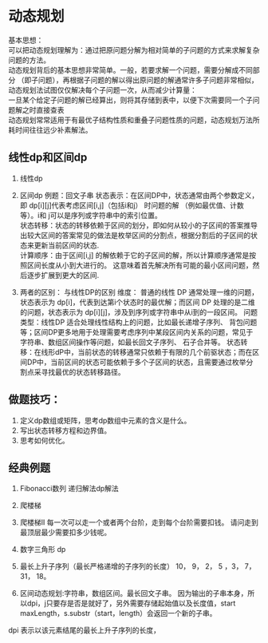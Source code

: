# 动态规划
基本思想：  
可以把动态规划理解为：通过把原问题分解为相对简单的子问题的方式来求解复杂问题的方法。  
动态规划背后的基本思想非常简单。一般，若要求解一个问题，需要分解成不同部分 （即子问题），再根据子问题的解以得出原问题的解通常许多子问题非常相似，动态规划法试图仅仅解决每个子问题一次，从而减少计算量：  
一旦某个给定子问题的解已经算出，则将其存储到表中，以便下次需要同一个子问题解之时直接查表  
动态规划常常适用于有最优子结构性质和重叠子问题性质的问题，动态规划万法所耗时间往往远少补素解法。

## 线性dp和区间dp
1. 线性dp

2. 区间dp 例题：回文子串
状态表示：在区间DP中，状态通常由两个参数定义，即 dp[i][j]代表考虑区间[i,j]（包括i和j） 时问题的解 （例如最优值、计数等）。i和 j可以是序列或字符串中的索引位置。  
状态转移：状态的转移依赖于区间的划分，即如何从较小的子区间的答案推导出较大区间的答案常见的做法是枚举区间的分割点，根据分割后的子区间的状态来更新当前区间的状态.  
计算顺序：由于区间[i,j] 的解依赖于它的子区间的解，所以计算顺序通常是按照区间长度从小到大进行的。 这意味着首先解决所有可能的最小区间问题，然后逐步扩展到更大的区间.  

3. 两者的区别：
与线性DP的区别
维度： 普通的线性 DP 通常处理一维的问题，状态表示为 dp[i]，代表到达第i个状态时的最优解；而区间 DP 处理的是二维的问题，状态表示为 dp[i][j]，涉及到序列或字符串中从i到的一段区间。 
问题类型：线性DP 适合处理线性结构上的问题，比如最长递增子序列、 背包问题等；区间DP更多地用于处理需要考虑序列中某段区间内关系的问题，常见于字符串、数组区间操作等问题，如最长回文子序列、 石子合并等。
状态转移：在线形dP中，当前状态的转移通常只依赖于有限的几个前驱状态；而在区间DP中，当前区间的状态可能依赖于多个子区间的状态，且需要通过枚举分割点采寻找最优的状态转移路径。  
## 做题技巧：
1. 定义dp数组或矩阵，思考dp数组中元素的含义是什么。
2. 写出状态转移方程和边界值。
3. 思考如何优化。


## 经典例题

1. Fibonacci数列 递归解法dp解法
2. 爬楼梯
3. 爬楼梯II 每一次可以走一个或者两个台阶，走到每个台阶需要扣钱。
请问走到最顶层最少需要扣多少钱呢。
3. 数字三角形 dp
4. 最长上升子序列（最长严格递增的子序列的长度） 10， 9， 2， 5 ，3， 7，31， 18。

4. 区间动态规划:字符串，数组区间。最长回文子串。
因为输出的子串本身，所以dpi，j只要存是否是就好了，另外需要存储起始值以及长度值，start maxLength，s.substr（start，length）会返回一个新的子串。

dpi 表示以该元素结尾的最长上升子序列的长度，

